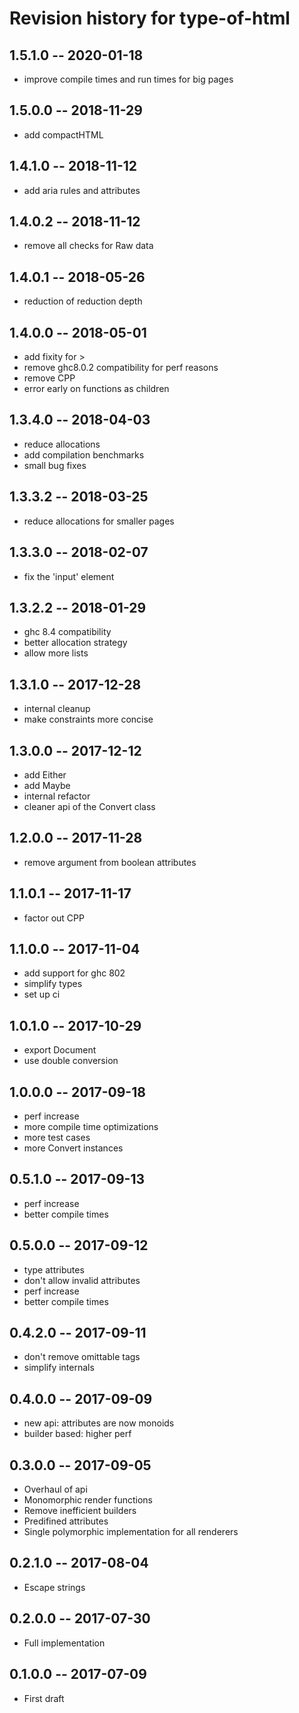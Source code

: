 # Revision history for type-of-html

## 1.5.1.0  -- 2020-01-18

* improve compile times and run times for big pages

## 1.5.0.0  -- 2018-11-29

* add compactHTML

## 1.4.1.0  -- 2018-11-12

* add aria rules and attributes

## 1.4.0.2  -- 2018-11-12

* remove all checks for Raw data

## 1.4.0.1  -- 2018-05-26

* reduction of reduction depth

## 1.4.0.0  -- 2018-05-01

* add fixity for >
* remove ghc8.0.2 compatibility for perf reasons
* remove CPP
* error early on functions as children

## 1.3.4.0  -- 2018-04-03

* reduce allocations
* add compilation benchmarks
* small bug fixes

## 1.3.3.2  -- 2018-03-25

* reduce allocations for smaller pages

## 1.3.3.0  -- 2018-02-07

* fix the 'input' element

## 1.3.2.2  -- 2018-01-29

* ghc 8.4 compatibility
* better allocation strategy
* allow more lists

## 1.3.1.0  -- 2017-12-28

* internal cleanup
* make constraints more concise

## 1.3.0.0  -- 2017-12-12

* add Either
* add Maybe
* internal refactor
* cleaner api of the Convert class

## 1.2.0.0  -- 2017-11-28

* remove argument from boolean attributes

## 1.1.0.1  -- 2017-11-17

* factor out CPP

## 1.1.0.0  -- 2017-11-04

* add support for ghc 802
* simplify types
* set up ci

## 1.0.1.0  -- 2017-10-29

* export Document
* use double conversion

## 1.0.0.0  -- 2017-09-18

* perf increase
* more compile time optimizations
* more test cases
* more Convert instances

## 0.5.1.0  -- 2017-09-13

* perf increase
* better compile times

## 0.5.0.0  -- 2017-09-12

* type attributes
* don't allow invalid attributes
* perf increase
* better compile times

## 0.4.2.0  -- 2017-09-11

* don't remove omittable tags
* simplify internals

## 0.4.0.0  -- 2017-09-09

* new api: attributes are now monoids
* builder based: higher perf

## 0.3.0.0  -- 2017-09-05

* Overhaul of api
* Monomorphic render functions
* Remove inefficient builders
* Predifined attributes
* Single polymorphic implementation for all renderers

## 0.2.1.0  -- 2017-08-04

* Escape strings

## 0.2.0.0  -- 2017-07-30

* Full implementation

## 0.1.0.0  -- 2017-07-09

* First draft
